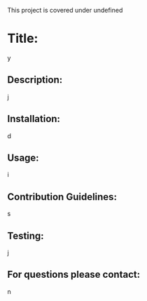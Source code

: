This project is covered under undefined

  # Title: 
  y

  ## Description: 
  j

  ## Installation:
  d

  ## Usage: 
  i

  ## Contribution Guidelines: 
  s

  ## Testing: 
  j

  ## For questions please contact: 
  n